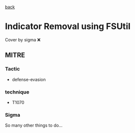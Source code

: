 [back](../index.md)
# Indicator Removal using FSUtil
Cover by sigma :x: 

## MITRE
### Tactic
  - defense-evasion

### technique
  - T1070

### Sigma

 So many other things to do...